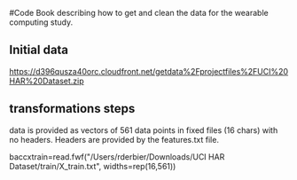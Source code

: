 
#Code Book describing how to get and clean the data for the wearable computing study.

## Initial data 
https://d396qusza40orc.cloudfront.net/getdata%2Fprojectfiles%2FUCI%20HAR%20Dataset.zip

## transformations steps 

data is provided as vectors of 561 data points in fixed files (16 chars) with no headers. Headers are provided by the features.txt file.


 baccxtrain=read.fwf("/Users/rderbier/Downloads/UCI HAR Dataset/train/X_train.txt", widths=rep(16,561))
 
